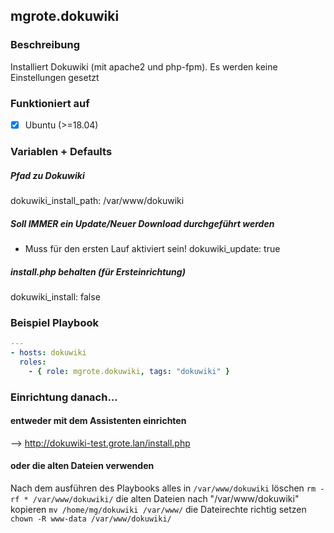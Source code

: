 ## mgrote.dokuwiki

### Beschreibung
Installiert Dokuwiki (mit apache2 und php-fpm).
Es werden keine Einstellungen gesetzt
### Funktioniert auf
- [x] Ubuntu (>=18.04)

### Variablen + Defaults
##### Pfad zu Dokuwiki
  dokuwiki_install_path: /var/www/dokuwiki
##### Soll IMMER ein Update/Neuer Download durchgeführt werden
- Muss für den ersten Lauf aktiviert sein!
  dokuwiki_update: true
##### install.php behalten (für Ersteinrichtung)
  dokuwiki_install: false
### Beispiel Playbook
```yaml
---
- hosts: dokuwiki
  roles:
    - { role: mgrote.dokuwiki, tags: "dokuwiki" }
```


### Einrichtung danach...
#### entweder mit dem Assistenten einrichten
--> http://dokuwiki-test.grote.lan/install.php
#### oder die alten Dateien verwenden
Nach dem ausführen des Playbooks
alles in `/var/www/dokuwiki` löschen
`rm -rf * /var/www/dokuwiki/`
die alten Dateien nach "/var/www/dokuwiki" kopieren
`mv /home/mg/dokuwiki /var/www/`
die Dateirechte richtig setzen
`chown -R www-data /var/www/dokuwiki/`
